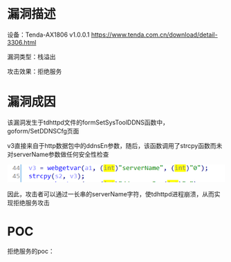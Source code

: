 # 漏洞描述

设备：Tenda-AX1806 v1.0.0.1 https://www.tenda.com.cn/download/detail-3306.html

漏洞类型：栈溢出

攻击效果：拒绝服务

# 漏洞成因

该漏洞发生于tdhttpd文件的formSetSysToolDDNS函数中，goform/SetDDNSCfg页面



v3直接来自于http数据包中的ddnsEn参数，随后，该函数调用了strcpy函数而未对serverName参数做任何安全性检查

![image-20220208222338204](image/1.png)

因此，攻击者可以通过一长串的serverName字符，使tdhttpd进程崩溃，从而实现拒绝服务攻击

# POC

拒绝服务的poc：

